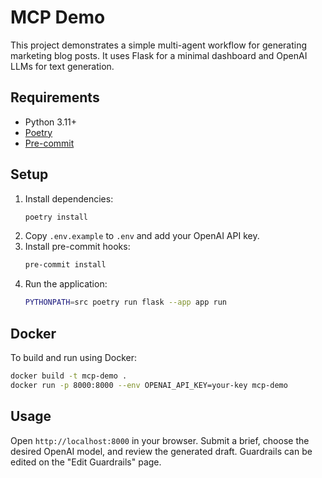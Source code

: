 # MCP Demo

This project demonstrates a simple multi-agent workflow for generating marketing blog posts.
It uses Flask for a minimal dashboard and OpenAI LLMs for text generation.

## Requirements
- Python 3.11+
- [Poetry](https://python-poetry.org/)
- [Pre-commit](https://pre-commit.com/)

## Setup
1. Install dependencies:
   ```bash
   poetry install
   ```
2. Copy `.env.example` to `.env` and add your OpenAI API key.
3. Install pre-commit hooks:
   ```bash
   pre-commit install
   ```
4. Run the application:
   ```bash
   PYTHONPATH=src poetry run flask --app app run
   ```

## Docker
To build and run using Docker:
```bash
docker build -t mcp-demo .
docker run -p 8000:8000 --env OPENAI_API_KEY=your-key mcp-demo
```

## Usage
Open `http://localhost:8000` in your browser. Submit a brief, choose the desired
OpenAI model, and review the generated draft. Guardrails can be edited on the
"Edit Guardrails" page.

